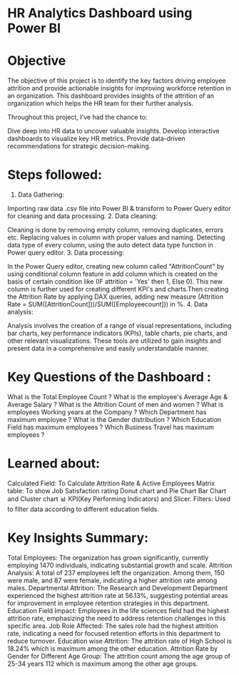# HR Analytics Dashboard using Power BI

# Objective
The objective of this project is to identify the key factors driving employee attrition and provide actionable insights for improving workforce retention in an organization. This dashboard provides insights of the attrition of an organization which helps the HR team for their further analysis.

Throughout this project, I've had the chance to:

Dive deep into HR data to uncover valuable insights.
Develop interactive dashboards to visualize key HR metrics.
Provide data-driven recommendations for strategic decision-making.

# Steps followed:
1. Data Gathering:

Importing raw data .csv file into Power BI & transform to Power Query editor for cleaning and data processing.
2. Data cleaning:

Cleaning is done by removing empty column, removing duplicates, errors etc.
Replacing values in column with proper values and naming.
Detecting data type of every column, using the auto detect data type function in Power query editor.
3. Data processing:

In the Power Query editor, creating new column called "AttritionCount" by using conditional column feature in add column which is created on the basis of certain condition like (IF attrition = 'Yes' then 1, Else 0).
This new column is further used for creating different KPI's and charts.Then creating the Attrition Rate by applying DAX queries, adding new measure (Attrition Rate = SUM([AttritionCount]))/SUM([Employeecount])) in %.
4. Data analysis:

Analysis involves the creation of a range of visual representations, including bar charts, key performance indicators (KPIs), table charts, pie charts, and other relevant visualizations.
These tools are utilized to gain insights and present data in a comprehensive and easily understandable manner.

# Key Questions of the Dashboard :
What is the Total Employee Count ?
What is the employee's Average Age & Average Salary ?
What is the Attrition Count of men and women ?
What is employees Working years at the Company ?
Which Department has maximum employee ?
What is the Gender distribution ?
Which Education Field has maximum employees ?
Which Business Travel has maximum employees ?

# Learned about:
Calculated Field: To Calculate Attrition Rate & Active Employees
Matrix table: To show Job Satisfaction rating
Donut chart and Pie Chart
Bar Chart and Cluster chart 📊
KPI(Key Performing Indicators) and Slicer.
Filters: Used to filter data according to different education fields.

# Key Insights Summary:
Total Employees: The organization has grown significantly, currently employing 1470 individuals, indicating substantial growth and scale.
Attrition Analysis: A total of 237 employees left the organization. Among them, 150 were male, and 87 were female, indicating a higher attrition rate among males.
Departmental Attrition: The Research and Development Department experienced the highest attrition rate at 56.13%, suggesting potential areas for improvement in employee retention strategies in this department.
Education Field Impact: Employees in the life sciences field had the highest attrition rate, emphasizing the need to address retention challenges in this specific area.
Job Role Affected: The sales role had the highest attrition rate, indicating a need for focused retention efforts in this department to reduce turnover.
Education wise Attrition: The attrition rate of High School is 18.24% which is maximum among the other education.
Attrition Rate by Gender for Different Age Group: The attrition count among the age group of 25-34 years 112 which is maximum among the other age groups.




